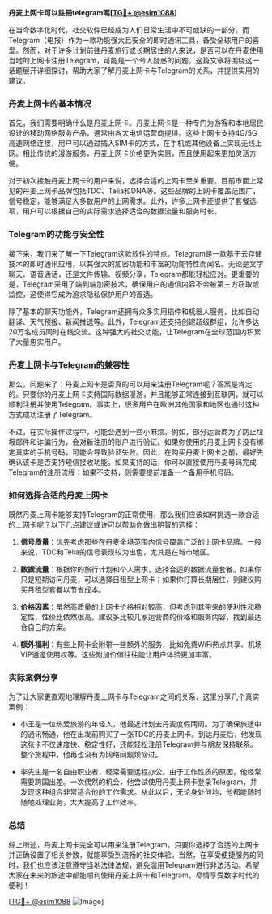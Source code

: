 **丹麦上网卡可以註冊telegram嗎[[TG💪+ @esim1088](https://t.me/s/esim1088)]**

在当今数字化时代，社交软件已经成为人们日常生活中不可或缺的一部分，而Telegram（电报）作为一款功能强大且安全的即时通讯工具，备受全球用户的喜爱。然而，对于许多计划前往丹麦旅行或长期居住的人来说，是否可以在丹麦使用当地的上网卡注册Telegram，可能是一个令人疑惑的问题。这篇文章将围绕这一话题展开详细探讨，帮助大家了解丹麦上网卡与Telegram的关系，并提供实用的建议。

### 丹麦上网卡的基本情况

首先，我们需要明确什么是丹麦上网卡。丹麦上网卡是一种专门为游客和本地居民设计的移动网络服务产品，通常由各大电信运营商提供。这些上网卡支持4G/5G高速网络连接，用户可以通过插入SIM卡的方式，在手机或其他设备上实现无线上网。相比传统的漫游服务，丹麦上网卡价格更为实惠，而且使用起来更加灵活方便。

对于初次接触丹麦上网卡的用户来说，选择合适的上网卡至关重要。目前市面上常见的丹麦上网卡品牌包括TDC、Telia和DNA等。这些品牌的上网卡覆盖范围广，信号稳定，能够满足大多数用户的上网需求。此外，许多上网卡还提供了套餐选项，用户可以根据自己的实际需求选择适合的数据流量和服务时长。

### Telegram的功能与安全性

接下来，我们来了解一下Telegram这款软件的特点。Telegram是一款基于云存储技术的即时通讯应用，以其强大的加密功能和丰富的功能特性而闻名。无论是文字聊天、语音通话，还是文件传输、视频分享，Telegram都能轻松应对。更重要的是，Telegram采用了端到端加密技术，确保用户的通信内容不会被第三方窃取或监控，这使得它成为追求隐私保护用户的首选。

除了基本的聊天功能外，Telegram还拥有众多实用插件和机器人服务，比如自动翻译、天气预报、新闻推送等。此外，Telegram还支持创建超级群组，允许多达20万名成员同时在线交流。这种强大的社交功能，让Telegram在全球范围内积累了大量忠实用户。

### 丹麦上网卡与Telegram的兼容性

那么，问题来了：丹麦上网卡是否真的可以用来注册Telegram呢？答案是肯定的。只要你的丹麦上网卡支持国际数据漫游，并且能够正常连接到互联网，就可以顺利注册并使用Telegram。事实上，很多用户在欧洲其他国家和地区也通过这种方式成功注册了Telegram。

不过，在实际操作过程中，可能会遇到一些小麻烦。例如，部分运营商为了防止垃圾邮件和诈骗行为，会对新注册的账户进行验证。如果你使用的丹麦上网卡没有绑定真实的手机号码，可能会导致验证失败。因此，在购买丹麦上网卡之前，最好先确认该卡是否支持短信接收功能。如果支持的话，你可以直接使用丹麦号码完成Telegram的注册流程；如果不支持，则需要提前准备一个备用手机号码。

### 如何选择合适的丹麦上网卡

既然丹麦上网卡能够支持Telegram的正常使用，那么我们应该如何挑选一款合适的上网卡呢？以下几点建议或许可以帮助你做出明智的选择：

1. **信号质量**：优先考虑那些在丹麦全境范围内信号覆盖广泛的上网卡品牌。一般来说，TDC和Telia的信号表现较为出色，尤其是在城市地区。
   
2. **数据流量**：根据你的旅行计划和个人需求，选择合适的数据流量套餐。如果你只是短期访问丹麦，可以选择日租型上网卡；如果你打算长期居住，则建议购买月租型套餐以节省成本。

3. **价格因素**：虽然高质量的上网卡价格相对较高，但考虑到其带来的便利性和稳定性，性价比依然很高。建议多比较几家运营商的价格和服务内容，找到最适合自己的方案。

4. **额外福利**：有些上网卡会附带一些额外的服务，比如免费WiFi热点共享、机场VIP通道使用权等。这些附加价值往往能让用户体验更加丰富。

### 实际案例分享

为了让大家更直观地理解丹麦上网卡与Telegram之间的关系，这里分享几个真实案例：

- 小王是一位热爱旅游的年轻人，他最近计划去丹麦度假两周。为了确保旅途中的通讯畅通，他在出发前购买了一张TDC的丹麦上网卡。到达丹麦后，他发现这张卡不仅速度快、稳定性好，还能轻松注册Telegram并与朋友保持联系。整个旅程中，他再也没有为网络问题烦恼过。

- 李先生是一名自由职业者，经常需要远程办公。由于工作性质的原因，他经常需要跨国出差。一次偶然的机会，他尝试使用丹麦上网卡登录Telegram，并发现这种组合非常适合他的工作需求。从此以后，无论身处何地，他都能随时随地处理业务，大大提高了工作效率。

### 总结

综上所述，丹麦上网卡完全可以用来注册Telegram，只要你选择了合适的上网卡并正确设置了相关参数，就能享受到流畅的社交体验。当然，在享受便捷服务的同时，我们也应该注意遵守当地法律法规，避免滥用Telegram进行非法活动。希望大家在未来的旅途中都能顺利使用丹麦上网卡和Telegram，尽情享受数字时代的便利！

[[TG💪+ @esim1088](https://t.me/s/esim1088) ![Image](https://i.postimg.cc/4NQfJmqS/Snipaste-2025-05-13-00-14-12.png)]